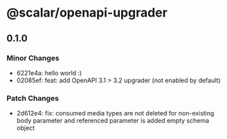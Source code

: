 # @scalar/openapi-upgrader

## 0.1.0

### Minor Changes

- 6221e4a: hello world :)
- 02085ef: feat: add OpenAPI 3.1 > 3.2 upgrader (not enabled by default)

### Patch Changes

- 2d612e4: fix: consumed media types are not deleted for non-existing body parameter and referenced parameter is added empty schema object
